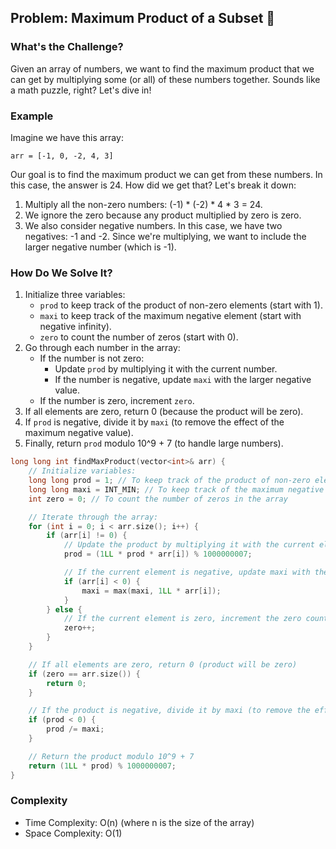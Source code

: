 

## Problem: Maximum Product of a Subset 🌟

### What's the Challenge?

Given an array of numbers, we want to find the maximum product that we can get by multiplying some (or all) of these numbers together. Sounds like a math puzzle, right? Let's dive in!

### Example

Imagine we have this array:

```
arr = [-1, 0, -2, 4, 3]
```

Our goal is to find the maximum product we can get from these numbers. In this case, the answer is 24. How did we get that? Let's break it down:

1. Multiply all the non-zero numbers: (-1) * (-2) * 4 * 3 = 24.
2. We ignore the zero because any product multiplied by zero is zero.
3. We also consider negative numbers. In this case, we have two negatives: -1 and -2. Since we're multiplying, we want to include the larger negative number (which is -1).

### How Do We Solve It?

1. Initialize three variables:
   - `prod` to keep track of the product of non-zero elements (start with 1).
   - `maxi` to keep track of the maximum negative element (start with negative infinity).
   - `zero` to count the number of zeros (start with 0).
2. Go through each number in the array:
   - If the number is not zero:
     - Update `prod` by multiplying it with the current number.
     - If the number is negative, update `maxi` with the larger negative value.
   - If the number is zero, increment `zero`.
3. If all elements are zero, return 0 (because the product will be zero).
4. If `prod` is negative, divide it by `maxi` (to remove the effect of the maximum negative value).
5. Finally, return `prod` modulo 10^9 + 7 (to handle large numbers).

```cpp
long long int findMaxProduct(vector<int>& arr) {
    // Initialize variables:
    long long prod = 1; // To keep track of the product of non-zero elements
    long long maxi = INT_MIN; // To keep track of the maximum negative element
    int zero = 0; // To count the number of zeros in the array

    // Iterate through the array:
    for (int i = 0; i < arr.size(); i++) {
        if (arr[i] != 0) {
            // Update the product by multiplying it with the current element
            prod = (1LL * prod * arr[i]) % 1000000007;

            // If the current element is negative, update maxi with the larger negative value
            if (arr[i] < 0) {
                maxi = max(maxi, 1LL * arr[i]);
            }
        } else {
            // If the current element is zero, increment the zero count
            zero++;
        }
    }

    // If all elements are zero, return 0 (product will be zero)
    if (zero == arr.size()) {
        return 0;
    }

    // If the product is negative, divide it by maxi (to remove the effect of the maximum negative value)
    if (prod < 0) {
        prod /= maxi;
    }

    // Return the product modulo 10^9 + 7
    return (1LL * prod) % 1000000007;
}
```

### Complexity

- Time Complexity: O(n) (where n is the size of the array)
- Space Complexity: O(1)


